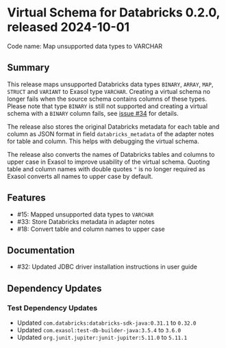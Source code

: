 # Virtual Schema for Databricks 0.2.0, released 2024-10-01

Code name: Map unsupported data types to VARCHAR

## Summary

This release maps unsupported Databricks data types `BINARY`, `ARRAY`, `MAP`, `STRUCT` and `VARIANT` to Exasol type `VARCHAR`. Creating a virtual schema no longer fails when the source schema contains columns of these types. Please note that type `BINARY` is still not supported and creating a virtual schema with a `BINARY` column fails, see [issue #34](https://github.com/exasol/databricks-virtual-schema/issues/34) for details.

The release also stores the original Databricks metadata for each table and column as JSON format in field `databricks_metadata` of the adapter notes for table and column. This helps with debugging the virtual schema.

The release also converts the names of Databricks tables and columns to upper case in Exasol to improve usability of the virtual schema. Quoting table and column names with double quotes `"` is no longer required as Exasol converts all names to upper case by default.

## Features

* #15: Mapped unsupported data types to `VARCHAR`
* #33: Store Databricks metadata in adapter notes
* #18: Convert table and column names to upper case

## Documentation

* #32: Updated JDBC driver installation instructions in user guide

## Dependency Updates

### Test Dependency Updates

* Updated `com.databricks:databricks-sdk-java:0.31.1` to `0.32.0`
* Updated `com.exasol:test-db-builder-java:3.5.4` to `3.6.0`
* Updated `org.junit.jupiter:junit-jupiter:5.11.0` to `5.11.1`
